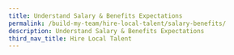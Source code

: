 ```yaml
---
title: Understand Salary & Benefits Expectations
permalink: /build-my-team/hire-local-talent/salary-benefits/
description: Understand Salary & Benefits Expectations
third_nav_title: Hire Local Talent
---
```

